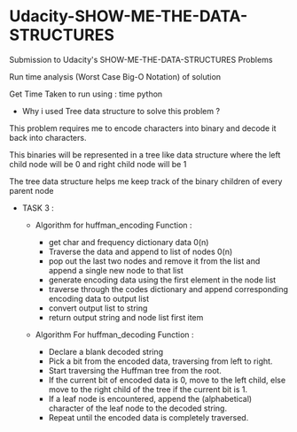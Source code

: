 # Udacity-SHOW-ME-THE-DATA-STRUCTURES

Submission to Udacity's SHOW-ME-THE-DATA-STRUCTURES Problems

Run time analysis (Worst Case Big-O Notation) of solution

Get Time Taken to run using : time python <filename>

- Why i used Tree data structure to solve this problem ?

This problem requires me to encode characters into binary and decode it back into characters. 

This binaries will be represented in a tree like data structure where the left child node will be 0 and right child node will be 1

The tree data structure helps me keep track of the binary children of every parent node

- TASK 3 :

  - Algorithm for huffman_encoding Function :
    
    - get char and frequency dictionary data 0(n)
    - Traverse the data and append to list of nodes 0(n)
    - pop out the last two nodes and remove it from the list and append a single new node to that list
    - generate encoding data using the first element in the node list
    - traverse through the codes dictionary and append corresponding encoding data to output list
    - convert output list to string
    - return output string and node list first item 

  - Algorithm For huffman_decoding Function :

    - Declare a blank decoded string
    - Pick a bit from the encoded data, traversing from left to right.
    - Start traversing the Huffman tree from the root.
    - If the current bit of encoded data is 0, move to the left child, else move to the right child of the tree if the current bit is 1.
    - If a leaf node is encountered, append the (alphabetical) character of the leaf node to the decoded string.
    - Repeat until the encoded data is completely traversed.
    
